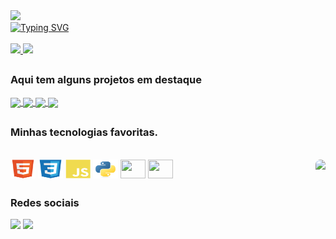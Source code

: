 <div>
  <a href="https://github.com/DenverCoder1/readme-typing-svg">
    <img src="https://readme-typing-svg.herokuapp.com?font=lucida+console&duration=4000&pause=1500&color=8B67DB&width=435&lines=Olá+👋"/>
    <br>
    <img src="https://readme-typing-svg.herokuapp.com?font=lucida+console&weight=900&size=18&duration=4000&pause=2000&color=8B67DB&width=435&lines=Meu+nome+%C3%A9+Carlos+Henrique;Seja+bem+vindo(a)+ao+meu+perfil!;Amo+Python%2C+Java+e+PostgreSQL;Estou+sempre+em+busca+de+conhecimento+%F0%9F%91%BD" alt="Typing SVG" />
  </a>

</div>


<br>
<!-- GitHub status -->
<div>
  <a href="https://github.com/anuraghazra/github-readme-stats">
    <img height="180em" src="https://github-readme-stats.vercel.app/api?username=carlosneto726&count_private=true&show_icons=true&theme=aura"/>
    <img height="180em" src="https://github-readme-stats.vercel.app/api/top-langs/?username=carlosneto726&layout=compact&theme=aura"/>
  </a>
 </div>
 
  ## 
<!-- Projetos em destaque -->
### Aqui tem alguns projetos em destaque
<div>
  <a href="https://github.com/carlosneto726/CPIFG.github.io">
    <img align="center" src="https://github-readme-stats.vercel.app/api/pin/?username=carlosneto726&repo=CPIFG.github.io&theme=aura&show_owner=true"/>
  </a>
  
  <a href="https://github.com/carlosneto726/URI">
    <img align="center" src="https://github-readme-stats.vercel.app/api/pin/?username=carlosneto726&repo=URI&theme=aura&show_owner=true"/>
  </a>
  
  <a href="https://github.com/carlosneto726/GeoPortal-MarcoZero.github.io">
    <img align="center" src="https://github-readme-stats.vercel.app/api/pin/?username=carlosneto726&repo=GeoPortal-MarcoZero.github.io&theme=aura&show_owner=true"/>
  </a>
  
  <a href="https://github.com/carlosneto726/Crud-java">
    <img align="center" src="https://github-readme-stats.vercel.app/api/pin/?username=carlosneto726&repo=Crud-java&theme=aura&show_owner=true"/>
  </a>
</div>

  ##
 
<!-- Tecnologia mais ultilizadas -->
### Minhas tecnologias favoritas.
<div style="display: inline_block"><br>
  <img align="center" height="30" width="40" src="https://raw.githubusercontent.com/devicons/devicon/master/icons/html5/html5-original.svg"/>
  <img align="center" height="30" width="40" src="https://raw.githubusercontent.com/devicons/devicon/master/icons/css3/css3-original.svg"/>
  <img align="center" height="30" width="40" src="https://raw.githubusercontent.com/devicons/devicon/master/icons/javascript/javascript-plain.svg"/>
  <img align="center" height="30" width="40" src="https://raw.githubusercontent.com/devicons/devicon/master/icons/python/python-original.svg"/>
  <img align="center" height="30" width="40" src="https://cdn.jsdelivr.net/gh/devicons/devicon/icons/java/java-original.svg"/>  
  <img align="center" height="30" width="40" src="https://cdn.jsdelivr.net/gh/devicons/devicon/icons/postgresql/postgresql-original.svg"/>
  <img align="right" height="150" style="border-radius:50px;" src="https://i.pinimg.com/originals/e5/93/ab/e593ab0589d5f1b389e4dfbcce2bce20.gif"/>
</div>

  ##
### Redes sociais
<!-- Redes sociais -->
<div> 
  <a href="mailto:carlosneto726@gmail.com"><img src="https://img.shields.io/badge/-Gmail-%23333?style=for-the-badge&logo=gmail&logoColor=white" target="_blank"></a>
  <a href="https://www.linkedin.com/in/carlosneto726/" target="_blank"><img src="https://img.shields.io/badge/-LinkedIn-%230077B5?style=for-the-badge&logo=linkedin&logoColor=white" target="_blank"></a> 
</div>
